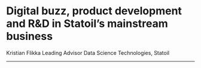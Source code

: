 # Digital buzz, product development and R&D in Statoil’s mainstream business

Kristian Flikka
Leading Advisor Data Science Technologies, Statoil

---



